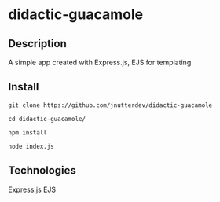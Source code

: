 # didactic-guacamole

## Description

A simple app created with Express.js, EJS for templating

## Install

`git clone https://github.com/jnutterdev/didactic-guacamole`

`cd didactic-guacamole/`

`npm install`

`node index.js`


## Technologies

[Express.js](http://expressjs.com/)
[EJS](https://ejs.co/) 
